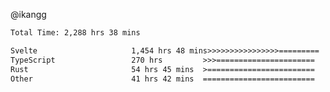 @ikangg
<!--START_SECTION:waka-->

```txt
Total Time: 2,288 hrs 38 mins

Svelte                     1,454 hrs 48 mins>>>>>>>>>>>>>>>>=========   62.43 %
TypeScript                 270 hrs         >>>======================   11.59 %
Rust                       54 hrs 45 mins  >========================   02.35 %
Other                      41 hrs 42 mins  =========================   01.79 %
```

<!--END_SECTION:waka-->
